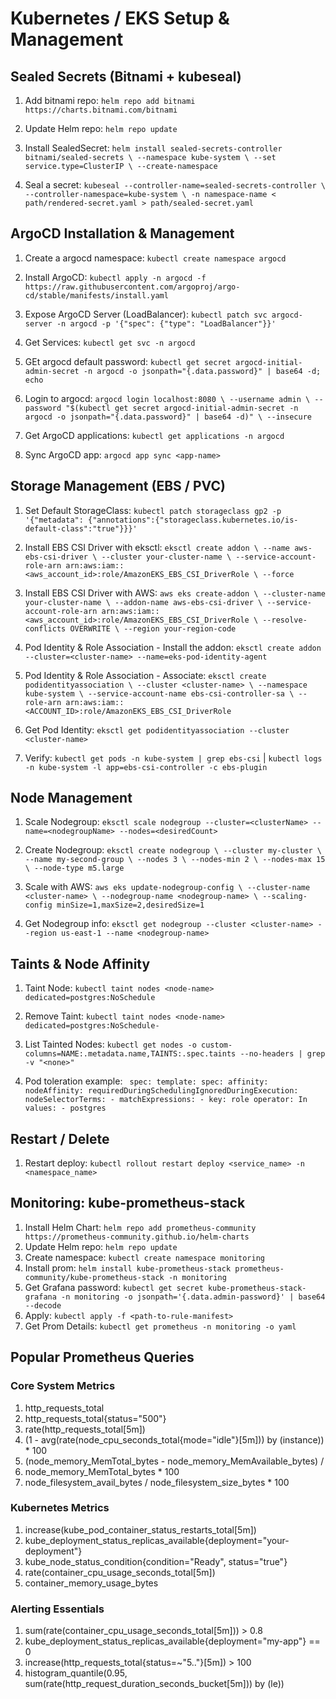 # Kubernetes / EKS Setup & Management

## Sealed Secrets (Bitnami + kubeseal)

1. Add bitnami repo: ```helm repo add bitnami https://charts.bitnami.com/bitnami```
   
2. Update Helm repo: ```helm repo update```
   
3. Install SealedSecret: ```helm install sealed-secrets-controller bitnami/sealed-secrets \
  --namespace kube-system \
  --set service.type=ClusterIP \
  --create-namespace```

4. Seal a secret: ```kubeseal --controller-name=sealed-secrets-controller \
  --controller-namespace=kube-system \
  -n namespace-name < path/rendered-secret.yaml > path/sealed-secret.yaml```

## ArgoCD Installation & Management

1. Create a argocd namespace: ```kubectl create namespace argocd```
   
2. Install ArgoCD: ```kubectl apply -n argocd -f https://raw.githubusercontent.com/argoproj/argo-cd/stable/manifests/install.yaml```
   
3. Expose ArgoCD Server (LoadBalancer): ```kubectl patch svc argocd-server -n argocd -p '{"spec": {"type": "LoadBalancer"}}'```
   
4. Get Services: ```kubectl get svc -n argocd```
   
5. GEt argocd default password: ```kubectl get secret argocd-initial-admin-secret -n argocd -o jsonpath="{.data.password}" | base64 -d; echo```
   
6. Login to argocd: ```argocd login localhost:8080 \
  --username admin \
  --password "$(kubectl get secret argocd-initial-admin-secret -n argocd -o jsonpath="{.data.password}" | base64 -d)" \
  --insecure```

7. Get ArgoCD applications: ```kubectl get applications -n argocd```
8. Sync ArgoCD app: ```argocd app sync <app-name>```


## Storage Management (EBS / PVC)

1. Set Default StorageClass: ```kubectl patch storageclass gp2 -p '{"metadata": {"annotations":{"storageclass.kubernetes.io/is-default-class":"true"}}}'```

2. Install EBS CSI Driver with eksctl: ```eksctl create addon \
    --name aws-ebs-csi-driver \
    --cluster your-cluster-name \
    --service-account-role-arn arn:aws:iam::<aws_account_id>:role/AmazonEKS_EBS_CSI_DriverRole \
    --force```

3. Install EBS CSI Driver with AWS: ```aws eks create-addon \
    --cluster-name your-cluster-name \
    --addon-name aws-ebs-csi-driver \
    --service-account-role-arn arn:aws:iam::<aws_account_id>:role/AmazonEKS_EBS_CSI_DriverRole \
    --resolve-conflicts OVERWRITE \
    --region your-region-code```

4. Pod Identity & Role Association - Install the addon: ```eksctl create addon --cluster=<cluster-name> --name=eks-pod-identity-agent```

5. Pod Identity & Role Association - Associate: ```eksctl create podidentityassociation \
  --cluster <cluster-name> \
  --namespace kube-system \
  --service-account-name ebs-csi-controller-sa \
  --role-arn arn:aws:iam::<ACCOUNT_ID>:role/AmazonEKS_EBS_CSI_DriverRole```

6. Get Pod Identity: ```eksctl get podidentityassociation --cluster <cluster-name>```

7. Verify: ```kubectl get pods -n kube-system | grep ebs-csi``` | ```kubectl logs -n kube-system -l app=ebs-csi-controller -c ebs-plugin```


## Node Management
1. Scale Nodegroup: ```eksctl scale nodegroup --cluster=<clusterName> --name=<nodegroupName> --nodes=<desiredCount>```

2. Create Nodegroup: ```eksctl create nodegroup \
  --cluster my-cluster \
  --name my-second-group \
  --nodes 3 \
  --nodes-min 2 \
  --nodes-max 15 \
  --node-type m5.large```

3. Scale with AWS: ```aws eks update-nodegroup-config \
  --cluster-name <cluster-name> \
  --nodegroup-name <nodegroup-name> \
  --scaling-config minSize=1,maxSize=2,desiredSize=1```

4. Get Nodegroup info: ```eksctl get nodegroup --cluster <cluster-name> --region us-east-1 --name <nodegroup-name>```


## Taints & Node Affinity
1. Taint Node: ```kubectl taint nodes <node-name> dedicated=postgres:NoSchedule```

2. Remove Taint: ```kubectl taint nodes <node-name> dedicated=postgres:NoSchedule-```

3. List Tainted Nodes: ```kubectl get nodes -o custom-columns=NAME:.metadata.name,TAINTS:.spec.taints --no-headers | grep -v "<none>"```

4. Pod toleration example: ```
spec:
  template:
    spec:
      affinity:
        nodeAffinity:
          requiredDuringSchedulingIgnoredDuringExecution:
            nodeSelectorTerms:
            - matchExpressions:
              - key: role
                operator: In
                values:
                - postgres```

## Restart / Delete

1. Restart deploy: ```kubectl rollout restart deploy <service_name> -n <namespace_name>```

## Monitoring: kube-prometheus-stack

1. Install Helm Chart: ```helm repo add prometheus-community https://prometheus-community.github.io/helm-charts```
2. Update Helm repo: ```helm repo update```
3. Create namespace: ```kubectl create namespace monitoring```
4. Install prom: ```helm install kube-prometheus-stack prometheus-community/kube-prometheus-stack -n monitoring```
5. Get Grafana password: ```kubectl get secret kube-prometheus-stack-grafana -n monitoring -o jsonpath='{.data.admin-password}' | base64 --decode```
6. Apply: ```kubectl apply -f <path-to-rule-manifest>```
7. Get Prom Details: ```kubectl get prometheus -n monitoring -o yaml```


## Popular Prometheus Queries

### Core System Metrics
1. http_requests_total
2. http_requests_total{status="500"}
3. rate(http_requests_total[5m])
4. (1 - avg(rate(node_cpu_seconds_total{mode="idle"}[5m])) by (instance)) * 100
5. (node_memory_MemTotal_bytes - node_memory_MemAvailable_bytes) /
6. node_memory_MemTotal_bytes * 100
7. node_filesystem_avail_bytes / node_filesystem_size_bytes * 100

### Kubernetes Metrics
1. increase(kube_pod_container_status_restarts_total[5m])
2. kube_deployment_status_replicas_available{deployment="your-deployment"}
3. kube_node_status_condition{condition="Ready", status="true"}
4. rate(container_cpu_usage_seconds_total[5m])
5. container_memory_usage_bytes

### Alerting Essentials
1. sum(rate(container_cpu_usage_seconds_total[5m])) > 0.8
2. kube_deployment_status_replicas_available{deployment="my-app"} == 0
3. increase(http_requests_total{status=~"5.."}[5m]) > 100
4. histogram_quantile(0.95, sum(rate(http_request_duration_seconds_bucket[5m])) by (le))
